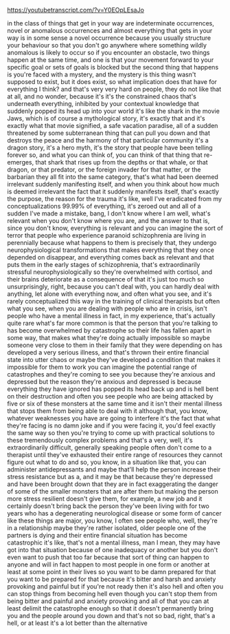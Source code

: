 https://youtubetranscript.com/?v=Y0EOpLEsaJo

 in the class of things that get in your way are indeterminate occurrences, novel or anomalous occurrences and almost everything that gets in your way is in some sense a novel occurrence because you usually structure your behaviour so that you don't go anywhere where something wildly anomalous is likely to occur so if you encounter an obstacle, two things happen at the same time, and one is that your movement forward to your specific goal or sets of goals is blocked but the second thing that happens is you're faced with a mystery, and the mystery is this thing wasn't supposed to exist, but it does exist, so what implication does that have for everything I think? and that's very very hard on people, they do not like that at all, and no wonder, because it's it's the constrained chaos that's underneath everything, inhibited by your contextual knowledge that suddenly popped its head up into your world it's like the shark in the movie Jaws, which is of course a mythological story, it's exactly that and it's exactly what that movie signified, a safe vacation paradise, all of a sudden threatened by some subterranean thing that can pull you down and that destroys the peace and the harmony of that particular community it's a dragon story, it's a hero myth, it's the story that people have been telling forever so, and what you can think of, you can think of that thing that re-emerges, that shark that rises up from the depths or that whale, or that dragon, or that predator, or the foreign invader for that matter, or the barbarian they all fit into the same category, that's what had been deemed irrelevant suddenly manifesting itself, and when you think about how much is deemed irrelevant the fact that it suddenly manifests itself, that's exactly the purpose, the reason for the trauma it's like, well I've eradicated from my conceptualizations 99.99% of everything, it's zeroed out and all of a sudden I've made a mistake, bang, I don't know where I am well, what's relevant when you don't know where you are, and the answer to that is, since you don't know, everything is relevant and you can imagine the sort of terror that people who experience paranoid schizophrenia are living in perennially because what happens to them is precisely that, they undergo neurophysiological transformations that makes everything that they once depended on disappear, and everything comes back as relevant and that puts them in the early stages of schizophrenia, that's extraordinarily stressful neurophysiologically so they're overwhelmed with cortisol, and their brains deteriorate as a consequence of that it's just too much so unsurprisingly, right, because you can't deal with, you can hardly deal with anything, let alone with everything now, and often what you see, and it's rarely conceptualized this way in the training of clinical therapists but often what you see, when you are dealing with people who are in crisis, isn't people who have a mental illness in fact, in my experience, that's actually quite rare what's far more common is that the person that you're talking to has become overwhelmed by catastrophe so their life has fallen apart in some way, that makes what they're doing actually impossible so maybe someone very close to them in their family that they were depending on has developed a very serious illness, and that's thrown their entire financial state into utter chaos or maybe they've developed a condition that makes it impossible for them to work you can imagine the potential range of catastrophes and they're coming to see you because they're anxious and depressed but the reason they're anxious and depressed is because everything they have ignored has popped its head back up and is hell bent on their destruction and often you see people who are being attacked by five or six of these monsters at the same time and it isn't their mental illness that stops them from being able to deal with it although that, you know, whatever weaknesses you have are going to interfere it's the fact that what they're facing is no damn joke and if you were facing it, you'd feel exactly the same way so then you're trying to come up with practical solutions to these tremendously complex problems and that's a very, well, it's extraordinarily difficult, generally speaking people often don't come to a therapist until they've exhausted their entire range of resources they cannot figure out what to do and so, you know, in a situation like that, you can administer antidepressants and maybe that'll help the person increase their stress resistance but as a, and it may be that because they're depressed and have been brought down that they are in fact exaggerating the danger of some of the smaller monsters that are after them but making the person more stress resilient doesn't give them, for example, a new job and it certainly doesn't bring back the person they've been living with for two years who has a degenerating neurological disease or some form of cancer like these things are major, you know, I often see people who, well, they're in a relationship maybe they're rather isolated, older people one of the partners is dying and their entire financial situation has become catastrophic it's like, that's not a mental illness, man I mean, they may have got into that situation because of one inadequacy or another but you don't even want to push that too far because that sort of thing can happen to anyone and will in fact happen to most people in one form or another at least at some point in their lives so you want to be damn prepared for that you want to be prepared for that because it's bitter and harsh and anxiety provoking and painful but if you're not ready then it's also hell and often you can stop things from becoming hell even though you can't stop them from being bitter and painful and anxiety provoking and all of that you can at least delimit the catastrophe enough so that it doesn't permanently bring you and the people around you down and that's not so bad, right, that's a hell, or at least it's a lot better than the alternative